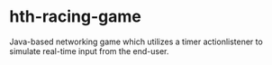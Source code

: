 # hth-racing-game
Java-based networking game which utilizes a timer actionlistener to simulate real-time input from the end-user.
